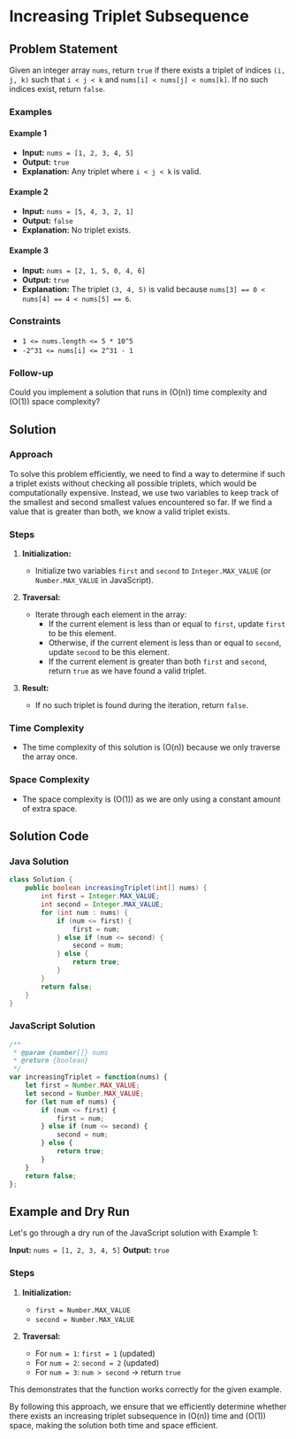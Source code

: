 # Increasing Triplet Subsequence

## Problem Statement

Given an integer array `nums`, return `true` if there exists a triplet of indices `(i, j, k)` such that `i < j < k` and `nums[i] < nums[j] < nums[k]`. If no such indices exist, return `false`.

### Examples

#### Example 1

- **Input:** `nums = [1, 2, 3, 4, 5]`
- **Output:** `true`
- **Explanation:** Any triplet where `i < j < k` is valid.

#### Example 2

- **Input:** `nums = [5, 4, 3, 2, 1]`
- **Output:** `false`
- **Explanation:** No triplet exists.

#### Example 3

- **Input:** `nums = [2, 1, 5, 0, 4, 6]`
- **Output:** `true`
- **Explanation:** The triplet `(3, 4, 5)` is valid because `nums[3] == 0 < nums[4] == 4 < nums[5] == 6`.

### Constraints

- `1 <= nums.length <= 5 * 10^5`
- `-2^31 <= nums[i] <= 2^31 - 1`

### Follow-up

Could you implement a solution that runs in \(O(n)\) time complexity and \(O(1)\) space complexity?

## Solution

### Approach

To solve this problem efficiently, we need to find a way to determine if such a triplet exists without checking all possible triplets, which would be computationally expensive. Instead, we use two variables to keep track of the smallest and second smallest values encountered so far. If we find a value that is greater than both, we know a valid triplet exists.

### Steps

1. **Initialization:**
   - Initialize two variables `first` and `second` to `Integer.MAX_VALUE` (or `Number.MAX_VALUE` in JavaScript).

2. **Traversal:**
   - Iterate through each element in the array:
     - If the current element is less than or equal to `first`, update `first` to be this element.
     - Otherwise, if the current element is less than or equal to `second`, update `second` to be this element.
     - If the current element is greater than both `first` and `second`, return `true` as we have found a valid triplet.

3. **Result:**
   - If no such triplet is found during the iteration, return `false`.

### Time Complexity

- The time complexity of this solution is \(O(n)\) because we only traverse the array once.

### Space Complexity

- The space complexity is \(O(1)\) as we are only using a constant amount of extra space.

## Solution Code

### Java Solution

```java
class Solution {
    public boolean increasingTriplet(int[] nums) {
        int first = Integer.MAX_VALUE;
        int second = Integer.MAX_VALUE;
        for (int num : nums) {
            if (num <= first) {
                first = num;
            } else if (num <= second) {
                second = num;
            } else {
                return true;
            }
        }
        return false;
    }
}
```

### JavaScript Solution

```javascript
/**
 * @param {number[]} nums
 * @return {boolean}
 */
var increasingTriplet = function(nums) {
    let first = Number.MAX_VALUE;
    let second = Number.MAX_VALUE;
    for (let num of nums) {
        if (num <= first) {
            first = num;
        } else if (num <= second) {
            second = num;
        } else {
            return true;
        }
    }
    return false;
};
```

## Example and Dry Run

Let's go through a dry run of the JavaScript solution with Example 1:

**Input:** `nums = [1, 2, 3, 4, 5]`
**Output:** `true`

### Steps

1. **Initialization:**
   - `first = Number.MAX_VALUE`
   - `second = Number.MAX_VALUE`

2. **Traversal:**
   - For `num = 1`: `first = 1` (updated)
   - For `num = 2`: `second = 2` (updated)
   - For `num = 3`: `num > second` → return `true`

This demonstrates that the function works correctly for the given example.

By following this approach, we ensure that we efficiently determine whether there exists an increasing triplet subsequence in \(O(n)\) time and \(O(1)\) space, making the solution both time and space efficient.

